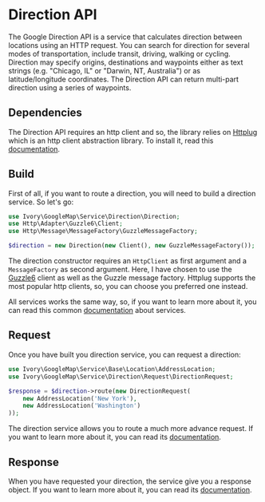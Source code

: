 # Direction API

The Google Direction API is a service that calculates direction between locations using an HTTP request. You can
search for direction for several modes of transportation, include transit, driving, walking or cycling. Direction
may specify origins, destinations and waypoints either as text strings (e.g. "Chicago, IL" or "Darwin, NT, Australia")
or as latitude/longitude coordinates. The Direction API can return multi-part direction using a series of waypoints.

## Dependencies

The Direction API requires an http client and so, the library relies on [Httplug](http://httplug.io/) which is an http 
client abstraction library. To install it, read this [documentation](/doc/installation.md).

## Build

First of all, if you want to route a direction, you will need to build a direction service. So let's go:

``` php
use Ivory\GoogleMap\Service\Direction\Direction;
use Http\Adapter\Guzzle6\Client;
use Http\Message\MessageFactory\GuzzleMessageFactory;

$direction = new Direction(new Client(), new GuzzleMessageFactory());
```

The direction constructor requires an `HttpClient` as first argument and a `MessageFactory` as second argument. Here, 
I have chosen to use the [Guzzle6](http://docs.guzzlephp.org/en/latest/psr7.html) client as well as the Guzzle message 
factory. Httplug supports the most popular http clients, so, you can choose you preferred one instead.

All services works the same way, so, if you want to learn more about it, you can read this common 
[documentation](/doc/service/service.md) about services.

## Request

Once you have built you direction service, you can request a direction:

``` php
use Ivory\GoogleMap\Service\Base\Location\AddressLocation;
use Ivory\GoogleMap\Service\Direction\Request\DirectionRequest;

$response = $direction->route(new DirectionRequest(
    new AddressLocation('New York'), 
    new AddressLocation('Washington')
));
```

The direction service allows you to route a much more advance request. If you want to learn more about it, you can 
read its [documentation](/doc/service/direction/direction_request.md).

## Response

When you have requested your direction, the service give you a response object. If you want to learn more about it, you 
can read its [documentation](/doc/service/direction/direction_response.md).
